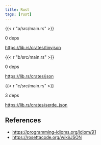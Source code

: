 ```yaml
---
title: Rust
tags: [rust]
---
```


{{< r "a/src/main.rs" >}}

0 deps

<https://lib.rs/crates/tinyjson>

{{< r "b/src/main.rs" >}}

0 deps

<https://lib.rs/crates/json>

{{< r "c/src/main.rs" >}}

3 deps

<https://lib.rs/crates/serde_json>

## References

- <https://programming-idioms.org/idiom/91>
- <https://rosettacode.org/wiki/JSON>
